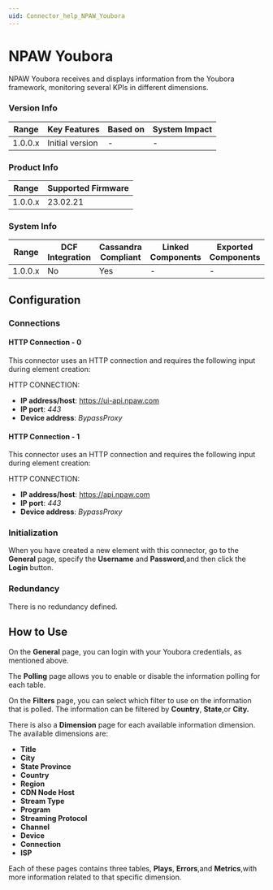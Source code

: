 ```yaml
---
uid: Connector_help_NPAW_Youbora
---
```


# NPAW Youbora

NPAW Youbora receives and displays information from the Youbora framework, monitoring several KPIs in different dimensions.

### Version Info

| **Range** | **Key Features** | **Based on** | **System Impact** |
|-----------|------------------|--------------|-------------------|
| 1.0.0.x   | Initial version  | \-           | \-                |

### Product Info

| **Range** | **Supported Firmware** |
|-----------|------------------------|
| 1.0.0.x   | 23.02.21               |

### System Info

| **Range** | **DCF Integration** | **Cassandra Compliant** | **Linked Components** | **Exported Components** |
|-----------|---------------------|-------------------------|-----------------------|-------------------------|
| 1.0.0.x   | No                  | Yes                     | \-                    | \-                      |

## Configuration

### Connections

#### HTTP Connection - 0

This connector uses an HTTP connection and requires the following input during element creation:

HTTP CONNECTION:

- **IP address/host**: https://ui-api.npaw.com
- **IP port**: *443*
- **Device address**: *BypassProxy*

#### HTTP Connection - 1

This connector uses an HTTP connection and requires the following input during element creation:

HTTP CONNECTION:

- **IP address/host**: https://api.npaw.com
- **IP port**: *443*
- **Device address**: *BypassProxy*

### Initialization

When you have created a new element with this connector, go to the **General** page, specify the **Username** and **Password**,and then click the **Login** button.

### Redundancy

There is no redundancy defined.

## How to Use

On the **General** page, you can login with your Youbora credentials, as mentioned above.

The **Polling** page allows you to enable or disable the information polling for each table.

On the **Filters** page, you can select which filter to use on the information that is polled. The information can be filtered by **Country**, **State**,or **City.**

There is also a **Dimension** page for each available information dimension. The available dimensions are:

- **Title**
- **City**
- **State Province**
- **Country**
- **Region**
- **CDN Node Host**
- **Stream Type**
- **Program**
- **Streaming Protocol**
- **Channel**
- **Device**
- **Connection**
- **ISP**

Each of these pages contains three tables, **Plays**, **Errors**,and **Metrics**,with more information related to that specific dimension.

